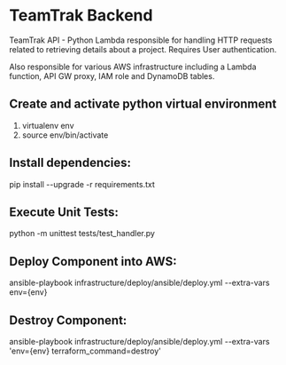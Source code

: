 # TeamTrak Backend
TeamTrak API - Python Lambda responsible for handling HTTP requests related to retrieving details about a project. Requires User authentication.

Also responsible for various AWS infrastructure including a Lambda function, API GW proxy, IAM role and DynamoDB tables.

## Create and activate python virtual environment
1. virtualenv env
2. source env/bin/activate

## Install dependencies:
pip install --upgrade -r requirements.txt

## Execute Unit Tests:
python -m unittest tests/test_handler.py

## Deploy Component into AWS:
ansible-playbook infrastructure/deploy/ansible/deploy.yml --extra-vars env={env}

## Destroy Component:
ansible-playbook infrastructure/deploy/ansible/deploy.yml --extra-vars 'env={env} terraform_command=destroy'